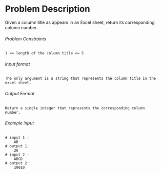 # Problem Description

Given a column title as appears in an Excel sheet, return its corresponding column number.

###### Problem Constraints

```
1 <= length of the column title <= 5
```

###### input format

``` 
The only argument is a string that represents the column title in the excel sheet.
```

###### Output Format

```
Return a single integer that represents the corresponding column number.
```

###### Example Input

```
# input 1 : 
    AB
# output 1: 
    28
# input 2 : 
    ABCD
# output 2: 
    19010
```
